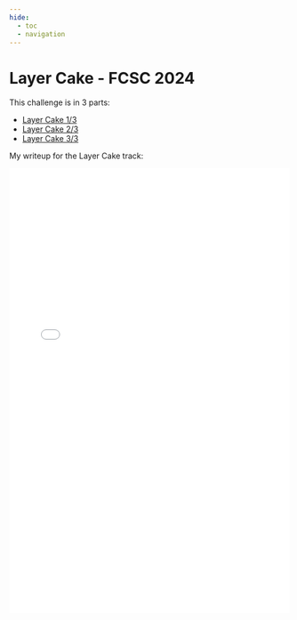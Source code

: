 ```yaml
---
hide:
  - toc
  - navigation
---
```


# Layer Cake - FCSC 2024

This challenge is in 3 parts:
- [Layer Cake 1/3](https://hackropole.fr/fr/challenges/forensics/fcsc2024-forensics-layer-cake-1/)
- [Layer Cake 2/3](https://hackropole.fr/fr/challenges/forensics/fcsc2024-forensics-layer-cake-2/)
- [Layer Cake 3/3](https://hackropole.fr/fr/challenges/forensics/fcsc2024-forensics-layer-cake-3/)


My writeup for the Layer Cake track:


<embed src="/writeups/fcsc/layer-cake/QWU - Track Layer Cake.pdf" type="application/pdf" width="100%" height="800px" />

